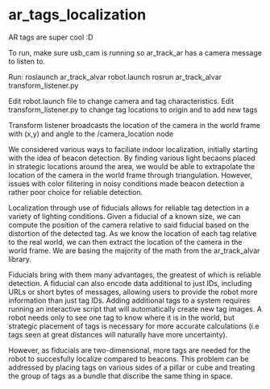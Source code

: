 # ar_tags_localization
AR tags are super cool :D

To run, make sure usb_cam is running so ar_track_ar has a camera message to listen to.

Run:
    roslaunch ar_track_alvar robot.launch
    rosrun ar_track_alvar transform_listener.py

Edit robot.launch file to change camera and tag characteristics.
Edit transform_listener.py to change tag locations to origin and to add new tags

Transform listener broadcasts the location of the camera in the world frame with
(x,y) and angle to the /camera_location node

We considered various ways to faciliate indoor localization, initially starting with the idea of beacon detection. By finding various light becaons placed in strategic locations around the area, we would be able to extrapolate the location of the camera in the world frame through triangulation. However, issues with color filitering in noisy conditions made beacon detection a rather poor choice for reliable detection.

Localization through use of fiducials allows for reliable tag detection in a variety of lighting conditions. Given a fiducial of a known size, we can compute the position of the camera relative to said fiducial based on the distortion of the detected tag. As we know the location of each tag relative to the real world, we can then extract the location of the camera in the world frame. We are basing the majority of the math from the ar_track_alvar library. 

Fiducials bring with them many advantages, the greatest of which is reliable detection. A fiducial can also encode data additional to just IDs, including URLs or short bytes of messages, allowing users to provide the robot more information than just tag IDs. Adding additional tags to a system requires running an interactive script that will automatically create new tag images. A robot needs only to see one tag to know where it is in the world, but strategic placement of tags is necessary for more accurate calculations (i.e tags seen at great distances will naturally have more uncertainty).

However, as fiducials are two-dimensional, more tags are needed for the robot to succesfully localize compared to beacons. This problem can be addressed by placing tags on various sides of a pillar or cube and treating the group of tags as a bundle that discribe the same thing in space.
